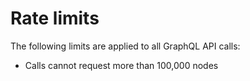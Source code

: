 # Rate limits

The following limits are applied to all GraphQL API calls:

* Calls cannot request more than 100,000 nodes
